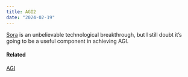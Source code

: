 ```yaml
---
title: AGI2
date: "2024-02-19"
---
```


[Sora](<https://en.wikipedia.org/wiki/Sora_(text-to-video_model)>) is an unbelievable technological breakthrough, but I still doubt it’s going to be a useful component in achieving AGI.

<Tweet id="1662020967529435140" />

<Tweet id="1532894698439774208" />

#### Related

[AGI](/posts/agi)
